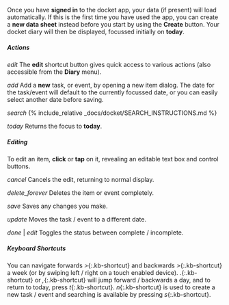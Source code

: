 Once you have __signed in__ to the docket app, your data (if present) will load automatically. If this is the first time you have used the app, you can create a __new data sheet__ instead before you start by using the __Create__ button. Your docket diary will then be displayed, focussed initially on __today__.

##### Actions

<i class="material-icons md-24">edit</i>
The __edit__ shortcut button gives quick access to various actions (also accessible from the __Diary__ menu).

<i class="material-icons md-18 ml-2">add</i>
Add a __new__ task, or event, by opening a new item dialog. The date for the task/event will default to the currently focussed date, or you can easily select another date before saving.

<i class="material-icons md-18 ml-2">search</i>
{% include_relative _docs/docket/SEARCH_INSTRUCTIONS.md %}

<i class="material-icons md-18 ml-2">today</i>
Returns the focus to __today__.

##### Editing

To edit an item, __click__ or __tap__ on it, revealing an editable text box and control buttons.

<i class="material-icons md-18">cancel</i>
Cancels the edit, returning to normal display.

<i class="material-icons md-18">delete_forever</i>
Deletes the item or event completely.

<i class="material-icons md-18">save</i>
Saves any changes you make.

<i class="material-icons md-18">update</i>
Moves the task / event to a different date.

<i class="material-icons md-18">done</i> | <i class="material-icons md-18">edit</i>
Toggles the status between complete / incomplete.

##### Keyboard Shortcuts

You can navigate forwards *&gt;*{:.kb-shortcut} and backwards *&gt;*{:.kb-shortcut} a week (or by swiping left / right on a touch enabled device). *.*{:.kb-shortcut} or *,*{:.kb-shortcut} will jump forward / backwards a day, and to return to today, press *t*{:.kb-shortcut}. *n*{:.kb-shortcut} is used to create a new task / event and searching is available by pressing *s*{:.kb-shortcut}.